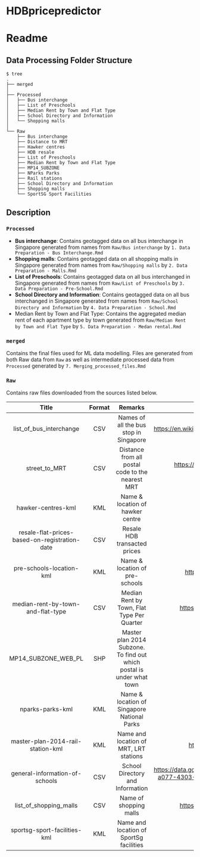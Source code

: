 # HDBpricepredictor

# Readme



## Data Processing Folder Structure

```
$ tree
.
├── merged
│
├── Processed
│   ├── Bus interchange
│   ├── List of Preschools
│   ├── Median Rent by Town and Flat Type
│   ├── School Directory and Information
│   └── Shopping malls
│
└── Raw
    ├── Bus interchange
    ├── Distance to MRT
    ├── Hawker centres
    ├── HDB resale
    ├── List of Preschools
    ├── Median Rent by Town and Flat Type
    ├── MP14_SUBZONE
    ├── NParks Parks
    ├── Rail stations
    ├── School Directory and Information
    ├── Shopping malls
    └── SportSG Sport Facilities
```

## Description

### `Processed`

- **Bus interchange**: Contains geotagged data on all bus interchange in Singapore generated from names from `Raw/Bus interchange` by `1. Data Preparation - Bus Interchange.Rmd`
- **Shopping malls**: Contains geotagged data on all shopping malls in Singapore generated from names from `Raw/Shopping malls` by `2. Data Preparation - Malls.Rmd`
- **List of Preschools**: Contains geotagged data on all bus interchanged in Singapore generated from names from `Raw/List of Preschools` by `3. Data Preparation - Pre-School.Rmd`
- **School Directory and Information**: Contains geotagged data on all bus interchanged in Singapore generated from names from `Raw/School Directory and Information` by `4. Data Preparation - School.Rmd`
- Median Rent by Town and Flat Type: Contains the aggregated median rent of each apartment type by town generated from `Raw/Median Rent by Town and Flat Type` by `5. Data Preparation - Medan rental.Rmd`

### `merged`

Contains the final files used for ML data modelling. Files are generated from both Raw data from `Raw` as well as intermediate processed data from `Processed` generated by `7. Merging_processed_files.Rmd`

### `Raw`

Contains raw files downloaded from the sources listed below.

|                     Title                     | Format |                           Remarks                            |                            Source                            |
| :-------------------------------------------: | :----: | :----------------------------------------------------------: | :----------------------------------------------------------: |
|            list_of_bus_interchange            |  CSV   |            Names of all the bus stop in Singapore            | https://en.wikipedia.org/wiki/List_of_bus_stations_in_Singapore#Bus_interchanges_2 |
|                 street_to_MRT                 |  CSV   |       Distance from all postal code to the nearest MRT       | https://github.com/kohjiaxuan/Predicting-HDB-Price-with-Machine-Learning/blob/master/street_to_MRT.csv |
|              hawker-centres-kml               |  KML   |               Name & location of hawker centre               |          https://data.gov.sg/dataset/hawker-centres          |
| resale-flat-prices-based-on-registration-date |  CSV   |                 Resale HDB transacted prices                 |      https://data.gov.sg/dataset/hdb-resale-price-index      |
|           pre-schools-location-kml            |  KML   |                Name & location of pre-schools                | http://cloud.csiss.gmu.edu/uddi/dataset/pre-schools-location |
|       median-rent-by-town-and-flat-type       |  CSV   |          Median Rent by Town, Flat Type Per Quarter          | https://data.gov.sg/dataset/median-rent-by-town-and-flat-type |
|              MP14_SUBZONE_WEB_PL              |  SHP   | Master plan 2014 Subzone. To find out which postal is under what town |              https://data.gov.sg/dataset?q=MP14              |
|               nparks-parks-kml                |  KML   |         Name & location of Singapore National Parks          |           https://data.gov.sg/dataset/nparks-parks           |
|       master-plan-2014-rail-station-kml       |  KML   |            Name and location of MRT, LRT stations            |  https://data.gov.sg/dataset/master-plan-2014-rail-station   |
|        general-information-of-schools         |  CSV   |               School Directory and Information               | https://data.gov.sg/dataset/school-directory-and-information?view_id=ba7c477d-a077-4303-96a1-ac1d4f25b190&resource_id=ede26d32-01af-4228-b1ed-f05c45a1d8ee |
|            list_of_shopping_malls             |  CSV   |                    Name of shopping malls                    | https://en.wikipedia.org/wiki/List_of_shopping_malls_in_Singapore |
|         sportsg-sport-facilities-kml          |  KML   |           Name and location of SportSg facilities            |     https://data.gov.sg/dataset/sportsg-sport-facilities     |



